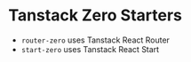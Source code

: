 # Tanstack Zero Starters

- `router-zero` uses Tanstack React Router
- `start-zero` uses Tanstack React Start 

